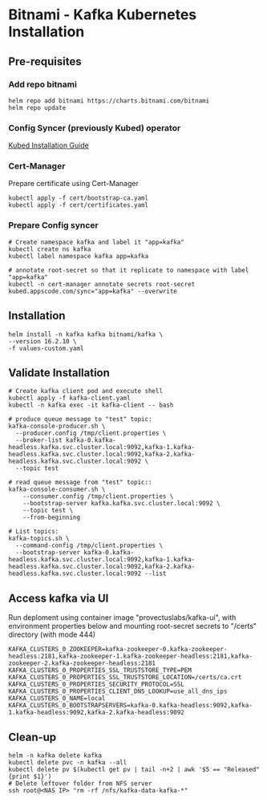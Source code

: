 # Bitnami - Kafka Kubernetes Installation

## Pre-requisites

### Add repo bitnami

```shell
helm repo add bitnami https://charts.bitnami.com/bitnami
helm repo update
```

### Config Syncer (previously Kubed) operator

[Kubed Installation Guide](https://appscode.com/products/kubed/v0.12.0/setup/install/)

### Cert-Manager

Prepare certificate using Cert-Manager

```shell
kubectl apply -f cert/bootstrap-ca.yaml
kubectl apply -f cert/certificates.yaml
```

### Prepare Config syncer

```shell
# Create namespace kafka and label it "app=kafka"
kubectl create ns kafka
kubectl label namespace kafka app=kafka

# annotate root-secret so that it replicate to namespace with label "app=kafka"
kubectl -n cert-manager annotate secrets root-secret kubed.appscode.com/sync="app=kafka" --overwrite
```

## Installation

```shell
helm install -n kafka kafka bitnami/kafka \
--version 16.2.10 \
-f values-custom.yaml
```

## Validate Installation

```shell
# Create kafka client pod and execute shell
kubectl apply -f kafka-client.yaml
kubectl -n kafka exec -it kafka-client -- bash

# produce queue message to "test" topic:
kafka-console-producer.sh \
  --producer.config /tmp/client.properties \
  --broker-list kafka-0.kafka-headless.kafka.svc.cluster.local:9092,kafka-1.kafka-headless.kafka.svc.cluster.local:9092,kafka-2.kafka-headless.kafka.svc.cluster.local:9092 \
  --topic test

# read queue message from "test" topic::
kafka-console-consumer.sh \
    --consumer.config /tmp/client.properties \
    --bootstrap-server kafka.kafka.svc.cluster.local:9092 \
    --topic test \
    --from-beginning

# List topics:
kafka-topics.sh \
  --command-config /tmp/client.properties \
  --bootstrap-server kafka-0.kafka-headless.kafka.svc.cluster.local:9092,kafka-1.kafka-headless.kafka.svc.cluster.local:9092,kafka-2.kafka-headless.kafka.svc.cluster.local:9092 --list
```

## Access kafka via UI

Run deploment using container image "provectuslabs/kafka-ui", with environment properties below and mounting root-secret secrets to "/certs" directory (with mode 444)

```properties
KAFKA_CLUSTERS_0_ZOOKEEPER=kafka-zookeeper-0.kafka-zookeeper-headless:2181,kafka-zookeeper-1.kafka-zookeeper-headless:2181,kafka-zookeeper-2.kafka-zookeeper-headless:2181
KAFKA_CLUSTERS_0_PROPERTIES_SSL_TRUSTSTORE_TYPE=PEM
KAFKA_CLUSTERS_0_PROPERTIES_SSL_TRUSTSTORE_LOCATION=/certs/ca.crt
KAFKA_CLUSTERS_0_PROPERTIES_SECURITY_PROTOCOL=SSL
KAFKA_CLUSTERS_0_PROPERTIES_CLIENT_DNS_LOOKUP=use_all_dns_ips
KAFKA_CLUSTERS_0_NAME=local
KAFKA_CLUSTERS_0_BOOTSTRAPSERVERS=kafka-0.kafka-headless:9092,kafka-1.kafka-headless:9092,kafka-2.kafka-headless:9092
```

## Clean-up

```shell
helm -n kafka delete kafka
kubectl delete pvc -n kafka --all
kubectl delete pv $(kubectl get pv | tail -n+2 | awk '$5 == "Released" {print $1}')
# Delete leftover folder from NFS server
ssh root@<NAS IP> "rm -rf /nfs/kafka-data-kafka-*"
```
